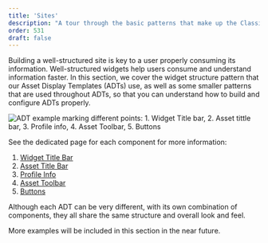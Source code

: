 ```yaml
---
title: 'Sites'
description: "A tour through the basic patterns that make up the Classic theme that styles the Site's environment."
order: 531
draft: false
---
```


Building a well-structured site is key to a user properly consuming its information. Well-structured widgets help users consume and understand information faster. In this section, we cover the widget structure pattern that our Asset Display Templates (ADTs) use, as well as some smaller patterns that are used throughout ADTs, so that you can understand how to build and configure ADTs properly.

![ADT example marking different points: 1. Widget Title bar, 2. Asset tittle bar, 3. Profile info, 4. Asset Toolbar, 5. Buttons](/images/lexicon/sites/sitesExample.jpg)

See the dedicated page for each component for more information:

1.  [Widget Title Bar](./widget-title-bar)
2.  [Asset Title Bar](./asset-title-bar)
3.  [Profile Info](./profile-info)
4.  [Asset Toolbar](./asset-toolbar)
5.  [Buttons](./buttons)

Although each ADT can be very different, with its own combination of components, they all share the same structure and overall look and feel.

More examples will be included in this section in the near future.

